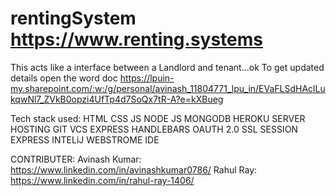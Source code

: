 # rentingSystem   https://www.renting.systems
This acts like a interface between a Landlord and tenant...ok
To get updated details open the word doc
https://lpuin-my.sharepoint.com/:w:/g/personal/avinash_11804771_lpu_in/EVaFLSdHAclLukqwNl7_ZVkB0opzi4UfTp4d7SoQx7tR-A?e=kXBueg

Tech stack used: 
HTML
CSS
JS
NODE JS
MONGODB
HEROKU SERVER HOSTING
GIT VCS
EXPRESS
HANDLEBARS
OAUTH 2.0
SSL
SESSION EXPRESS
INTELiJ WEBSTROME IDE

CONTRIBUTER:
Avinash Kumar: https://www.linkedin.com/in/avinashkumar0786/
Rahul Ray: https://www.linkedin.com/in/rahul-ray-1406/
